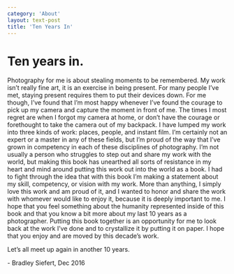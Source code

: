 ```yaml
---
category: 'About'
layout: text-post
title: 'Ten Years In'
---
```

# Ten years in.
Photography for me is about stealing moments to be remembered. My work isn’t really fine art, it is an exercise in being present. For many people I’ve met, staying present requires them to put their devices down. For me though, I’ve found that I’m most happy whenever I’ve found the courage to pick up my camera and capture the moment in front of me. The times I most regret are when I forgot my camera at home, or don’t have the courage or forethought to take the camera out of my backpack. I have lumped my work into three kinds of work: places, people, and instant film. I’m certainly not an expert or a master in any of these fields, but I’m proud of the way that I’ve grown in competency in each of these disciplines of photography. I’m not usually a person who struggles to step out and share my work with the world, but making this book has unearthed all sorts of resistance in my heart and mind around putting this work out into the world as a book. I had to fight through the idea that with this book I’m making a statement about my skill, competency, or vision with my work. More than anything, I simply love this work and am proud of it, and I wanted to honor and share the work with whomever would like to enjoy it, because it is deeply important to me. I hope that you feel something about the humanity represented inside of this book and that you know a bit more about my last 10 years as a photographer. Putting this book together is an opportunity for me to look back at the work I’ve done and to crystallize it by putting it on paper. I hope that you enjoy and are moved by this decade’s work.

Let’s all meet up again in another 10 years.

<p class="cite">- Bradley Siefert, Dec 2016</p>
